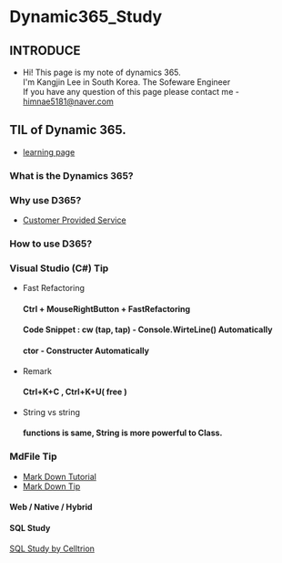 # Dynamic365_Study

## INTRODUCE
- Hi! This page is my note of dynamics 365.  
  I'm Kangjin Lee in South Korea. The Sofeware Engineer  
  If you have any question of this page please contact me - himnae5181@naver.com  
  
## TIL of Dynamic 365. 
- [learning page](https://docs.microsoft.com/ko-kr/learn/browse/?term=dynamic%20365)

### What is the Dynamics 365?

### Why use D365?
- [Customer Provided Service](https://github.com/LeeKangJin/Dynamic365_Study/blob/master/Dynamic_365_Lecture/Lecture4.md)
  
### How to use D365?



### Visual Studio (C#) Tip

- Fast Refactoring
  #### Ctrl + MouseRightButton + FastRefactoring
  #### Code Snippet : cw (tap, tap) - Console.WirteLine() Automatically
  ####                ctor - Constructer Automatically

- Remark
  #### Ctrl+K+C   , Ctrl+K+U( free )

- String vs string
  #### functions is same, String is more powerful to Class.



### MdFile Tip

- [Mark Down Tutorial](https://gist.github.com/ihoneymon/652be052a0727ad59601)
- [Mark Down Tip](https://github.com/sejong-interface/Interface_Manual/wiki/Git-시작하기%233-README.md-파일-작성하기!)


#### Web / Native / Hybrid 

#### SQL Study
[SQL Study by Celltrion](https://github.com/LeeKangJin/Dynamic365_Study/tree/master/SQL%20File)
